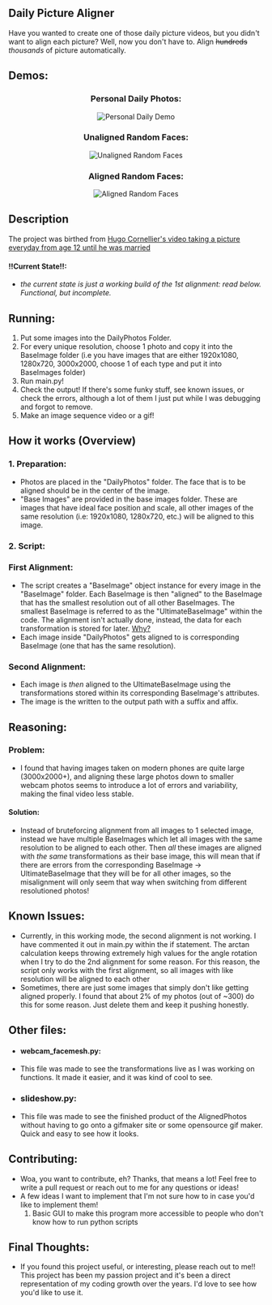 
## Daily Picture Aligner
Have you wanted to create one of those daily picture videos, but you didn't want to align each picture? Well, now you don't have to. Align ~~hundreds~~ _thousands_ of picture automatically.

## Demos: 
 
<div align=center>
  
### Personal Daily Photos:
![Personal Daily Demo](https://github.com/Noah6544/Daily-Picture-Aligner/blob/Development/Demos/RecentDailyGif.gif)

### Unaligned Random Faces:
![Unaligned Random Faces](https://github.com/Noah6544/Daily-Picture-Aligner/blob/Development/Demos/UnalignedRandomFaces.gif)


### Aligned Random Faces: 
![Aligned Random Faces](https://github.com/Noah6544/Daily-Picture-Aligner/blob/Development/Demos/AlignedRandomFaces.gif)

</div>

## Description
The project was birthed from [Hugo Cornellier's video taking a picture everyday from age 12 until he was married](https://www.youtube.com/watch?v=65nfbW-27ps)

#### !!Current State!!:
- *the current state is just a working build of the 1st alignment: read below. Functional, but incomplete.*

## Running:
1. Put some images into the DailyPhotos Folder.
2. For every unique resolution, choose 1 photo and copy it into the BaseImage folder (i.e you have images that are either 1920x1080, 1280x720, 3000x2000, choose 1 of each type and put it into BaseImages folder)
3. Run main.py!
4. Check the output! If there's some funky stuff, see known issues, or check the errors, although a lot of them I just put while I was debugging and forgot to remove.
5. Make an image sequence video or a gif!

## How it works (Overview)

### 1. Preparation:
  - Photos are placed in the "DailyPhotos" folder. The face that is to be aligned should be in the center of the image.
  - "Base Images" are provided in the base images folder. These are images that have ideal face position and scale, all other images of the same resolution (i.e: 1920x1080, 1280x720, etc.) will be aligned to this image. 
### 2. Script:
   ### First Alignment:
  - The script creates a "BaseImage" object instance for every image in the "BaseImage" folder. Each BaseImage is then "aligned" to the BaseImage that has the smallest resolution out of all other BaseImages. The smallest BaseImage is referred to as the "UltimateBaseImage" within the code. The alignment isn't actually done, instead, the data for each transformation is stored for later. [Why?](https://github.com/Noah6544/Daily-Picture-Aligner/tree/Development#reasoning)
  - Each image inside "DailyPhotos" gets aligned to is corresponding BaseImage (one that has the same resolution).
  ### Second Alignment:
  
  - Each image is *then* aligned to the UltimateBaseImage using the transformations stored within its corresponding BaseImage's attributes.
  - The image is the written to the output path with a suffix and affix. 

## Reasoning:
### Problem:
- I found that having images taken on modern phones are quite large (3000x2000+), and aligning these large photos down to smaller webcam photos seems to introduce a lot of errors and variability, making the final video less stable.
#### Solution:
- Instead of bruteforcing alignment from all images to 1 selected image, instead we have multiple BaseImages which let all images with the same resolution to be aligned to each other. Then *all* these images are aligned with *the same* transformations as their base image, this will mean that if there are errors from the corresponding BaseImage -> UltimateBaseImage that they will be for all other images, so the misalignment will only seem that way when switching from different resolutioned photos!


## Known Issues:
- Currently, in this working mode, the second alignment is not working. I have commented it out in main.py within the if statement. The arctan calculation keeps throwing extremely high values for the angle rotation when I try to do the 2nd alignment for some reason. For this reason, the script only works with the first alignment, so all images with like resolution will be aligned to each other
- Sometimes, there are just some images that simply don't like getting aligned properly. I found that about 2% of my photos (out of ~300) do  this for some reason. Just delete them and keep it pushing honestly.

## Other files:
- #### webcam_facemesh.py:
- This file was made to see the transformations live as I was working on functions. It made it easier, and it was kind of cool to see.
- ### slideshow.py:
- This file was made to see the finished product of the AlignedPhotos without having to go onto a gifmaker site or some opensource gif maker. Quick and easy to see how it looks.

## Contributing:
- Woa, you want to contribute, eh? Thanks, that means a lot! Feel free to write a pull request or reach out to me for any questions or ideas!
- A few ideas I want to implement that I'm not sure how to in case you'd like to implement them!
   1. Basic GUI to make this program more accessible to people who don't know how to run python scripts
  
## Final Thoughts:
- If you found this project useful, or interesting, please reach out to me!! This project has been my passion project and it's been a direct representation of my coding growth over the years. I'd love to see how you'd like to use it.
